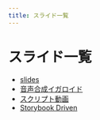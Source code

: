 ```yaml
---
title: スライド一覧
---
```


# スライド一覧

- [slides](/slidev/slides)
- [音声合成イガロイド](/slidev/20230716_ai_voice)
- [スクリプト動画](/slidev/20230717_script_doga)
- [Storybook Driven](/slidev/20240522_storybook_driven)
